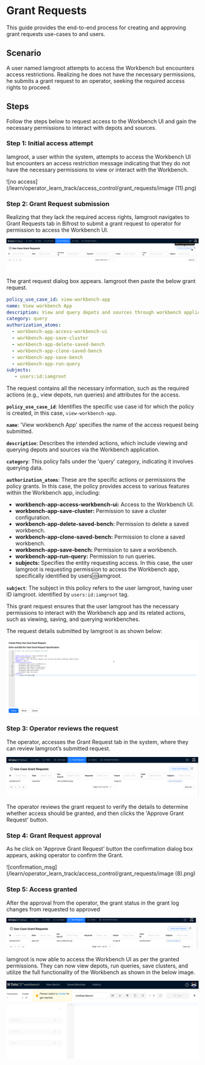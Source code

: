 # Grant Requests

This guide provides the end-to-end process for creating and approving grant requests use-cases to and users.

## Scenario

A user named Iamgroot attempts to access the Workbench but encounters access restrictions. Realizing he does not have the necessary permissions, he submits a grant request to an operator, seeking the required access rights to proceed.

## Steps

Follow the steps below to request access to the Workbench UI and gain the necessary permissions to interact with depots and sources.

### **Step 1: Initial access attempt**

Iamgroot, a user within the system, attempts to access the Workbench UI but encounters an access restriction message indicating that they do not have the necessary permissions to view or interact with the Workbench.

![no access](/learn/operator_learn_track/access_control/grant_requests/image (11).png)

### **Step 2: Grant Request submission**

Realizing that they lack the required access rights, Iamgroot navigates to Grant Requests tab in Bifrost to submit a grant request to operator for permission to access the Workbench UI. 

![no access](/learn/operator_learn_track/access_control/grant_requests/bifrost_gr.png)

The grant request dialog box appears. Iamgroot then paste the below grant request.

```yaml
policy_use_case_id: view-workbench-app
name: View workbench App
description: View and query depots and sources through workbench application.
category: query
authorization_atoms:
  - workbench-app-access-workbench-ui
  - workbench-app-save-cluster
  - workbench-app-delete-saved-bench
  - workbench-app-clone-saved-bench
  - workbench-app-save-bench
  - workbench-app-run-query
subjects:
   - users:id:iamgroot
```

The request contains all the necessary information, such as the required actions (e.g., view depots, run queries) and attributes for the access.

**`policy_use_case_id`**: Identifies the specific use case id for which the policy is created, in this case, `view-workbench-app`.

**`name`**: 'View workbench App' specifies the name of the access request being submitted.

**`description`**: Describes the intended actions, which include viewing and querying depots and sources via the Workbench application.

**`category`**: This policy falls under the 'query' category, indicating it involves querying data.

**`authorization_atoms`**: These are the specific actions or permissions the policy grants. In this case, the policy provides access to various features within the Workbench app, including:

- **workbench-app-access-workbench-ui:** Access to the Workbench UI.
- **workbench-app-save-cluster:** Permission to save a cluster configuration.
- **workbench-app-delete-saved-bench:** Permission to delete a saved workbench.
- **workbench-app-clone-saved-bench:** Permission to clone a saved workbench.
- **workbench-app-save-bench:** Permission to save a workbench.
- **workbench-app-run-query:** Permission to run queries.
- **subjects:** Specifies the entity requesting access. In this case, the user Iamgroot is requesting permission to access the Workbench app, specifically identified by users:id:iamgroot.

**`subject`**: The subject in this policy refers to the user Iamgroot, having user ID iamgroot. identified by `users:id:iamgroot` tag.

This grant request ensures that the user Iamgroot has the necessary permissions to interact with the Workbench app and its related actions, such as viewing, saving, and querying workbenches.

The request details submitted by Iamgroot is as shown below:

![grant request yaml](/learn/operator_learn_track/access_control/grant_requests/grant_request_yaml.png)

### **Step 3: Operator reviews the request**

The operator, accesses the Grant Request tab in the system, where they can review Iamgroot’s submitted request.

![grant request yaml](/learn/operator_learn_track/access_control/grant_requests/requested_log.png)

The operator reviews the grant request to verify the details to determine whether access should be granted, and then clicks the 'Approve Grant Request' button.

### **Step 4: Grant Request approval**

As he click on 'Approve Grant Request' button the confirmation dialog box appears, asking operator to confirm the Grant.

![confirmation_msg](/learn/operator_learn_track/access_control/grant_requests/image (8).png)

### **Step 5: Access granted**

After the approval from the operator, the grant status in the grant log changes from requested to approved

![approved log](/learn/operator_learn_track/access_control/grant_requests/approved_log.png)

Iamgroot is now able to access the Workbench UI as per the granted permissions. They can now view depots, run queries, save clusters, and utilize the full functionality of the Workbench as shown in the below image.

![confirmation_msg](/learn/operator_learn_track/access_control/grant_requests/workkbench.png)

 